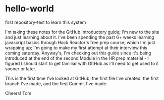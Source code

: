 # hello-world
first repository-test to learn this system

I'm taking these notes for the GitHub introductory guide; I'm new to the site and just learning about it. I've been spending the past 6+ weeks learning javascript basics through Hack Reactor's free prep course, which I'm just wrapping up; I'm going to make my first attempt at their interview this coming saturday. Anyway's, I'm checking out this guide since it's being introduced at the end of the second Module in the HR prep material - I figured I should start to get familiar with GItHub as I'll need to get used to it sooner or later.

This is the first time I've looked at GitHub; the first file I've created, the first branch I've made, and the first Commit I've made.

Cheers!
Tom
